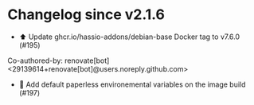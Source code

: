 # Changelog since v2.1.6
- ⬆️ Update ghcr.io/hassio-addons/debian-base Docker tag to v7.6.0 (#195)

Co-authored-by: renovate[bot] <29139614+renovate[bot]@users.noreply.github.com> 
- 🐛 Add default paperless environemental variables on the image build (#197) 

